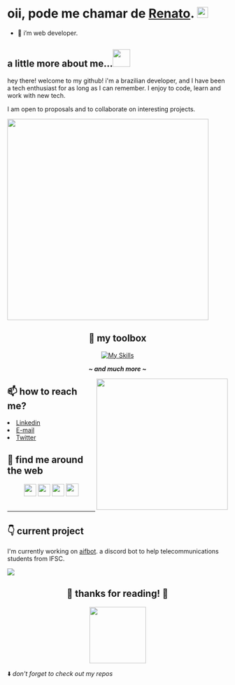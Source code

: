 <h1>oii, pode me chamar de <a href="https://github.com/thnbi">Renato</a>. <img src="https://media.giphy.com/media/hvRJCLFzcasrR4ia7z/giphy.gif" height="25px" width="auto">  </h1>

- 🌱 i’m web developer.
## a little more about me...<img height="40px" width="auto" src="https://media.giphy.com/media/5xRW2cUKfcyQg/giphy.gif">

hey there! welcome to my github! i'm a brazilian developer, and I have been a tech enthusiast for as long as I can remember. I enjoy to code, learn and work with new tech.  

I am open to proposals and to collaborate on interesting projects.

<img width="460px" src="https://github-readme-stats.vercel.app/api?username=thnbi&show_icons=true&theme=tokyonight" />

<div align="center">

## 🧰  my toolbox

[![My Skills](https://skillicons.dev/icons?i=js,nodejs,react,tailwind,git,github,vscode,figma)](https://skillicons.dev)

<em><b>__~ and much more ~__</b></em>

</div  align="center">

<img align="right" height="300" style="margin-bottom: 20px" src="https://cdn.discordapp.com/attachments/821200514041511948/1028055247047897188/download_3.jpg">

## 📫 how to reach me?

<li align="left"><a href="https://www.linkedin.com/in/renato-freitas-7b280a226">Linkedin</a></li>
<li align="left" ><a href="mailto:renatofreitas1302@gmail.com">E-mail</a></li>
</div>
<li align="left"><a href="https://twitter.com/thnbii">Twitter</a></li>

## 📱 find me around the web

<div align="center">
<a href="https://www.instagram.com/re_hnbi/" target="_blank"><img height=28 src="https://img.shields.io/badge/-Instagram-%23E4405F?style=for-the-badge&logo=instagram&logoColor=white" target="_blank"></a>
<a href="https://www.twitch.tv/hnbii" target="_blank"><img height=28 src="https://img.shields.io/badge/Twitch-9146FF?style=for-the-badge&logo=twitch&logoColor=white" target="_blank"></a>
<a href="https://twitter.com/thnbii" target="_blank"><img height=28 src="https://img.shields.io/badge/Twitter-1DA1F2?style=for-the-badge&logo=twitter&logoColor=white" target="_blank"></a> 
<a href="https://www.tiktok.com/@thnbi" target="_blank"><img height=29 src="https://img.shields.io/badge/TikTok-000000?style=for-the-badge&logo=tiktok&logoColor=white" target="_blank"></a> 
</div>
<br>

---
## 👇  current project

I'm currently working on [aifbot](https://github.com/aifbot/discord-chatbot). a discord bot to help telecommunications students from IFSC.

<img src="https://media.discordapp.net/attachments/821200514041511948/1028102790821715999/Frame_3.png">

<div align="center" style="display: block">
  <h2> 💖 thanks for reading! 💖 </h2>
  <img height="129" src="https://media.discordapp.net/attachments/821200514041511948/937109631954743316/pngegg_1.png?width=560&height=560"/></div>


⬇️ <em>don't forget to check out my repos</em>
